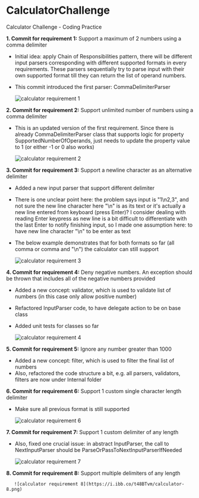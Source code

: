 # CalculatorChallenge
Calculator Challenge - Coding Practice

**1. Commit for requirement 1:** Support a maximum of 2 numbers using a comma delimiter
  * Initial idea: apply Chain of Responsibilities pattern, there will be different input parsers corresponding with different supported formats in every requirements. These parsers sequentially try to parse input with their own supported format till they can return the list of operand numbers.
  * This commit introduced the first parser: CommaDelimiterParser
  
    ![calculator requirement 1](https://i.ibb.co/b6NFg1k/calculator-1.png)

**2. Commit for requirement 2:** Support unlimited number of numbers using a comma delimiter
  * This is an updated version of the first requirement. Since there is already CommaDelimiterParser class that supports logic for property SupportedNumberOfOperands, just needs to update the property value to 1 (or either -1 or 0 also works)
  
     ![calculator requirement 2](https://i.ibb.co/SnT7mnp/calculator-2.png)
     
   
**3. Commit for requirement 3:** Support a newline character as an alternative delimiter
  * Added a new input parser that support different delimiter
  * There is one unclear point here: the problem says input is "1\n2,3", and not sure the new line character here "\n" is as its text or it's actually a new line entered from keyboard (press Enter)? I consider dealing with reading Enter keypress as new line is a bit difficult to differentiate with the last Enter to notify finishing input, so I made one assumption here: to have new line character "\n" to be enter as text 
  * The below example demonstrates that for both formats so far (all comma or comma and "\n") the calculator can still support
  
    ![calculator requirement 3](https://i.ibb.co/gRbnGcP/calculator-3.png)
  
  **4. Commit for requirement 4:** Deny negative numbers. An exception should be thrown that includes all of the negative numbers provided
  * Added a new concept: validator, which is used to validate list of numbers (in this case only allow positive number)
  * Refactored InputParser code, to have delegate action to be on base class
  * Added unit tests for classes so far
  
     ![calculator requirement 4](https://i.ibb.co/JsHMSdf/calculator-4.png)
  
  **5. Commit for requirement 5:** Ignore any number greater than 1000
  * Added a new concept: filter, which is used to filter the final list of numbers
  * Also, refactored the code structure a bit, e.g. all parsers, validators, filters are now under Internal folder
  
  **6. Commit for requirement 6:** Support 1 custom single character length delimiter
  * Make sure all previous format is still supported
  
     ![calculator requirement 6](https://i.ibb.co/dJXthSc/calculator-6.png)
     
  **7. Commit for requirement 7:** Support 1 custom delimiter of any length
  * Also, fixed one crucial issue: in abstract InputParser, the call to NextInputParser should be ParseOrPassToNextInputParserIfNeeded
  
     ![calculator requirement 7](https://i.ibb.co/FDvxvqY/calculator-7.png)
  
  **8. Commit for requirement 8:** Support multiple delimiters of any length
    
       ![calculator requirement 8](https://i.ibb.co/t48BTvm/calculator-8.png)
       
     
  
